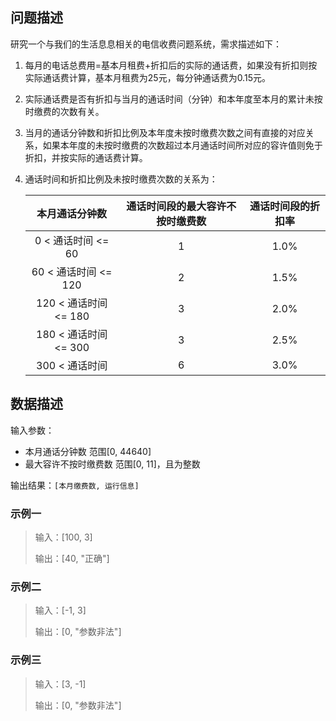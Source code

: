## 问题描述

研究一个与我们的生活息息相关的电信收费问题系统，需求描述如下：

1. 每月的电话总费用=基本月租费+折扣后的实际的通话费，如果没有折扣则按实际通话费计算，基本月租费为25元，每分钟通话费为0.15元。

2. 实际通话费是否有折扣与当月的通话时间（分钟）和本年度至本月的累计未按时缴费的次数有关。

3. 当月的通话分钟数和折扣比例及本年度未按时缴费次数之间有直接的对应关系，如果本年度的未按时缴费的次数超过本月通话时间所对应的容许值则免于折扣，并按实际的通话费计算。

4. 通话时间和折扣比例及未按时缴费次数的关系为：

   |    本月通话分钟数     | 通话时间段的最大容许不按时缴费数 | 通话时间段的折扣率 |
   | :-------------------: | :------------------------------: | :----------------: |
   |  0  < 通话时间 <= 60  |                1                 |        1.0%        |
   | 60 < 通话时间 <= 120  |                2                 |        1.5%        |
   | 120 < 通话时间 <= 180 |                3                 |        2.0%        |
   | 180 < 通话时间 <= 300 |                3                 |        2.5%        |
   |    300 < 通话时间     |                6                 |        3.0%        |

   

## 数据描述

输入参数：

- 本月通话分钟数  范围[0, 44640]
- 最大容许不按时缴费数 范围[0, 11]，且为整数

输出结果：`[本月缴费数, 运行信息]`

### 示例一

> 输入：[100, 3]
>
> 输出：[40, "正确"]

### 示例二

> 输入：[-1, 3]
>
> 输出：[0, "参数非法"]

### 示例三

> 输入：[3, -1]
>
> 输出：[0, "参数非法"]